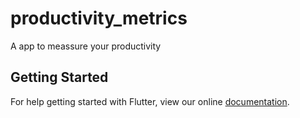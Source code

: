 # productivity_metrics

A app to meassure your productivity

## Getting Started

For help getting started with Flutter, view our online
[documentation](https://flutter.io/).
